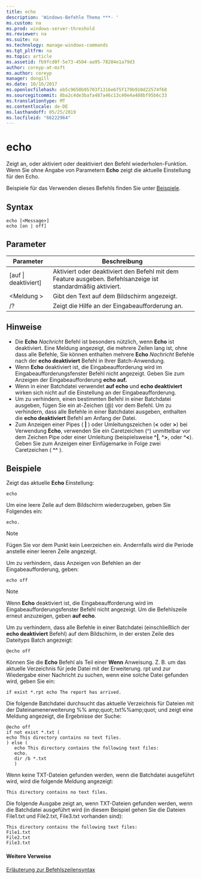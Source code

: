 ```yaml
---
title: echo
description: 'Windows-Befehle Thema ***- '
ms.custom: na
ms.prod: windows-server-threshold
ms.reviewer: na
ms.suite: na
ms.technology: manage-windows-commands
ms.tgt_pltfrm: na
ms.topic: article
ms.assetid: fb9fcd0f-5e73-4504-aa95-78204e1a79d3
author: coreyp-at-msft
ms.author: coreyp
manager: dongill
ms.date: 10/16/2017
ms.openlocfilehash: eb5c9650b95703f1316e6f5f179b910d22574f68
ms.sourcegitcommit: 8ba2c4de3bafa487a46c13c40e4a488bf95b6c33
ms.translationtype: MT
ms.contentlocale: de-DE
ms.lasthandoff: 05/25/2019
ms.locfileid: "66222964"
---
```

# <a name="echo"></a>echo



Zeigt an, oder aktiviert oder deaktiviert den Befehl wiederholen-Funktion. Wenn Sie ohne Angabe von Parametern **Echo** zeigt die aktuelle Einstellung für den Echo.

Beispiele für das Verwenden dieses Befehls finden Sie unter [Beispiele](#examples).

## <a name="syntax"></a>Syntax

```
echo [<Message>]
echo [on | off]
```

## <a name="parameters"></a>Parameter

|Parameter|Beschreibung|
|---------|-----------|
|[auf \| deaktiviert]|Aktiviert oder deaktiviert den Befehl mit dem Feature ausgeben. Befehlsanzeige ist standardmäßig aktiviert.|
|\<Meldung >|Gibt den Text auf dem Bildschirm angezeigt.|
|/?|Zeigt die Hilfe an der Eingabeaufforderung an.|

## <a name="remarks"></a>Hinweise

-   Die **Echo** *Nachricht* Befehl ist besonders nützlich, wenn **Echo** ist deaktiviert. Eine Meldung angezeigt, die mehrere Zeilen lang ist, ohne dass alle Befehle, Sie können enthalten mehrere **Echo** *Nachricht* Befehle nach der **echo deaktiviert** Befehl in Ihrer Batch-Anwendung.
-   Wenn **Echo** deaktiviert ist, die Eingabeaufforderung wird im Eingabeaufforderungsfenster Befehl nicht angezeigt. Geben Sie zum Anzeigen der Eingabeaufforderung **echo auf.**
-   Wenn in einer Batchdatei verwendet **auf echo** und **echo deaktiviert** wirken sich nicht auf die Einstellung an der Eingabeaufforderung.
-   Um zu verhindern, einen bestimmten Befehl in einer Batchdatei ausgeben, fügen Sie ein at-Zeichen (@) vor dem Befehl. Um zu verhindern, dass alle Befehle in einer Batchdatei ausgeben, enthalten die **echo deaktiviert** Befehl am Anfang der Datei.
-   Zum Anzeigen einer Pipes ( **|** ) oder Umleitungszeichen (**<** oder **>**) bei Verwendung **Echo**, verwenden Sie ein Caretzeichen (^) unmittelbar vor dem Zeichen Pipe oder einer Umleitung (beispielsweise **^|**, **^>**, oder **^<**). Geben Sie zum Anzeigen einer Einfügemarke in Folge zwei Caretzeichen ( **^^** ).

## <a name="examples"></a>Beispiele

Zeigt das aktuelle **Echo** Einstellung:
```
echo
```
Um eine leere Zeile auf dem Bildschirm wiederzugeben, geben Sie Folgendes ein:
```
echo.
```

> [!NOTE]
> Fügen Sie vor dem Punkt kein Leerzeichen ein. Andernfalls wird die Periode anstelle einer leeren Zeile angezeigt.

Um zu verhindern, dass Anzeigen von Befehlen an der Eingabeaufforderung, geben:
```
echo off 
```

> [!NOTE]
> Wenn **Echo** deaktiviert ist, die Eingabeaufforderung wird im Eingabeaufforderungsfenster Befehl nicht angezeigt. Um die Befehlszeile erneut anzuzeigen, geben **auf echo**.

Um zu verhindern, dass alle Befehle in einer Batchdatei (einschließlich der **echo deaktiviert** Befehl) auf dem Bildschirm, in der ersten Zeile des Dateityps Batch angezeigt:
```
@echo off
```
Können Sie die **Echo** Befehl als Teil einer **Wenn** Anweisung. Z. B. um das aktuelle Verzeichnis für jede Datei mit der Erweiterung. rpt und zur Wiedergabe einer Nachricht zu suchen, wenn eine solche Datei gefunden wird, geben Sie ein:
```
if exist *.rpt echo The report has arrived.
```
Die folgende Batchdatei durchsucht das aktuelle Verzeichnis für Dateien mit der Dateinamenerweiterung %% amp;quot;.txt%%amp;quot; und zeigt eine Meldung angezeigt, die Ergebnisse der Suche:
```
@echo off
if not exist *.txt (
echo This directory contains no text files.
) else (
   echo This directory contains the following text files:
   echo.
   dir /b *.txt
   )
```
Wenn keine TXT-Dateien gefunden werden, wenn die Batchdatei ausgeführt wird, wird die folgende Meldung angezeigt:
```
This directory contains no text files.
```
Die folgende Ausgabe zeigt an, wenn TXT-Dateien gefunden werden, wenn die Batchdatei ausgeführt wird (in diesem Beispiel gehen Sie die Dateien File1.txt und File2.txt, File3.txt vorhanden sind):
```
This directory contains the following text files:
File1.txt
File2.txt
File3.txt
```

#### <a name="additional-references"></a>Weitere Verweise

[Erläuterung zur Befehlszeilensyntax](command-line-syntax-key.md)
